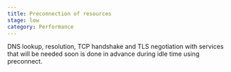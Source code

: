 ```yaml
---
title: Preconnection of resources
stage: low
category: Performance
---
```


 DNS lookup, resolution, TCP handshake and TLS negotiation with services that will be needed soon is done in advance during idle time using preconnect.
